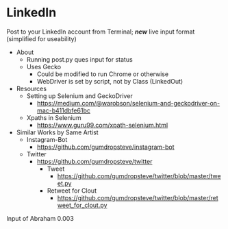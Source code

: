 # LinkedIn

Post to your LinkedIn account from Terminal; ***new*** live input format (simplified for useability)

- About
    - Running post.py ques input for status 
    - Uses Gecko
        - Could be modified to run Chrome or otherwise
        - WebDriver is set by script, not by Class (LinkedOut) 
- Resources
    - Setting up Selenium and GeckoDriver 
        - https://medium.com/@warobson/selenium-and-geckodriver-on-mac-b411dbfe61bc 
    - Xpaths in Selenium
        - https://www.guru99.com/xpath-selenium.html 
- Similar Works by Same Artist
    - Instagram-Bot
        - https://github.com/gumdropsteve/instagram-bot
    - Twitter
        - https://github.com/gumdropsteve/twitter
            - Tweet
                - https://github.com/gumdropsteve/twitter/blob/master/tweet.py
            - Retweet for Clout
                - https://github.com/gumdropsteve/twitter/blob/master/retweet_for_clout.py 


Input of Abraham 0.003

